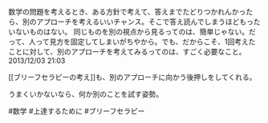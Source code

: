 数学の問題を考えるとき、ある方針で考えて、答えまでたどりつかれんかったら、別のアプローチを考えるいいチャンス。そこで答え読んでしまうほどもったいないものはない。
同じものを別の視点から見るってのは、簡単じゃない。だって、人って見方を固定してしまいがちやから。でも、だからこそ、1回考えたことに対して、別のアプローチを考えてみるってのは、すごく必要なこと。
2013/12/03 21:03

[[ブリーフセラピーの考え]]も、別のアプローチに向かう後押しをしてくれる。

うまくいかないなら、何か別のことを試す姿勢。

#数学 #上達するために #ブリーフセラピー